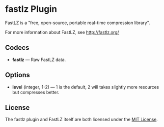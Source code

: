 # fastlz Plugin #

FastLZ is a "free, open-source, portable real-time compression library".

For more information about FastLZ, see http://fastlz.org/

## Codecs ##

- **fastlz** — Raw FastLZ data.

## Options ##

- **level** (integer, 1-2) — 1 is the default, 2 will takes slightly
  more resources but compresses better.

## License ##

The fastlz plugin and FastLZ itself are both licensed under the [MIT
License](http://opensource.org/licenses/MIT).
